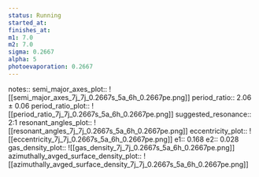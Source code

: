 ```yaml
---
status: Running
started_at:
finishes_at:
m1: 7.0
m2: 7.0
sigma: 0.2667
alpha: 5
photoevaporation: 0.2667
---
```


notes::
semi_major_axes_plot:: ![[semi_major_axes_7j_7j_0.2667s_5a_6h_0.2667pe.png]]
period_ratio:: 2.06 ± 0.06
period_ratio_plot:: ![[period_ratio_7j_7j_0.2667s_5a_6h_0.2667pe.png]]
suggested_resonance:: 2:1
resonant_angles_plot:: ![[resonant_angles_7j_7j_0.2667s_5a_6h_0.2667pe.png]]
eccentricity_plot:: ![[eccentricity_7j_7j_0.2667s_5a_6h_0.2667pe.png]]
e1:: 0.168
e2:: 0.028
gas_density_plot:: ![[gas_density_7j_7j_0.2667s_5a_6h_0.2667pe.png]]
azimuthally_avged_surface_density_plot:: ![[azimuthally_avged_surface_density_7j_7j_0.2667s_5a_6h_0.2667pe.png]]

